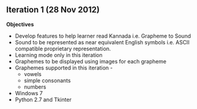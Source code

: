 Iteration 1 (28 Nov 2012)
-------------------------

**Objectives**  

* Develop features to help learner read Kannada i.e. Grapheme to Sound  
* Sound to be represented as near equivalent English symbols i.e. ASCII
  compatible proprietary representation.
* Learning mode only in this iteration
* Graphemes to be displayed using images for each grapheme
* Graphemes supported in this iteration - 
  * vowels
  * simple consonants
  * numbers
* Windows 7
* Python 2.7 and Tkinter

<!--- 

Comments section

-->
